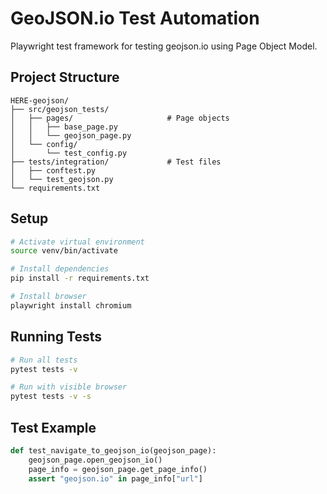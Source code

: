 # GeoJSON.io Test Automation
Playwright test framework for testing geojson.io using Page Object Model.

## Project Structure

```
HERE-geojson/
├── src/geojson_tests/
│   ├── pages/                     # Page objects
│   │   ├── base_page.py
│   │   └── geojson_page.py
│   └── config/
│       └── test_config.py
├── tests/integration/             # Test files
│   ├── conftest.py
│   └── test_geojson.py
└── requirements.txt
```

## Setup

```bash
# Activate virtual environment
source venv/bin/activate

# Install dependencies
pip install -r requirements.txt

# Install browser
playwright install chromium
```

## Running Tests

```bash
# Run all tests
pytest tests -v

# Run with visible browser
pytest tests -v -s
```

## Test Example

```python
def test_navigate_to_geojson_io(geojson_page):
    geojson_page.open_geojson_io()
    page_info = geojson_page.get_page_info()
    assert "geojson.io" in page_info["url"]
```